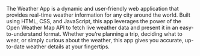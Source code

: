 The Weather App is a dynamic and user-friendly web application that provides real-time weather information for any city around the world. Built using HTML, CSS, and JavaScript, this app leverages the power of the Open Weather Map API to fetch live weather data and present it in an easy-to-understand format. Whether you’re planning a trip, deciding what to wear, or simply curious about the weather, this app gives you accurate, up-to-date weather details at your fingertips.
